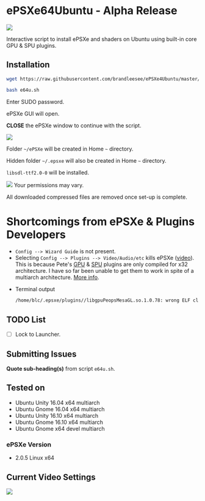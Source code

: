 # ePSXe64Ubuntu - Alpha Release

![](http://i.imgur.com/Ja5u4Dg.png)

Interactive script to install ePSXe and shaders on Ubuntu using built-in core GPU & SPU plugins.

## Installation

```bash
wget https://raw.githubusercontent.com/brandleesee/ePSXe4Ubuntu/master/e4u.sh

bash e64u.sh
```

Enter SUDO password.

ePSXe GUI will open. 

**CLOSE** the ePSXe window to continue with the script. 

![](http://i.imgur.com/p8vMQDt.png)

Folder ` ~/ePSXe ` will be created in Home  ` ~ ` directory.

Hidden folder ` ~/.epsxe ` will also be created in Home  ` ~ ` directory.

` libsdl-ttf2.0-0 ` will be installed.

![](http://i.imgur.com/w4Ua94W.png)
Your permissions may vary.

All downloaded compressed files are removed once set-up is complete.

# Shortcomings from ePSXe & Plugins Developers

* ` Config --> Wizard Guide ` is not present.
* Selecting ` Config --> Plugins --> Video/Audio/etc ` kills ePSXe ([video](https://www.youtube.com/watch?v=Ru49bfyXijw)). This is because Pete's [GPU](http://www.pbernert.com/html/gpu.htm) & [SPU](http://www.pbernert.com/html/spu.htm) plugins are only compiled for x32 architecture. I have so far been unable to get them to work in spite of a multiarch architecture. [More info](http://ngemu.com/threads/v2-0-5-linux-x64.188425/).
 - Terminal output
   ```bash
   /home/blc/.epsxe/plugins//libgpuPeopsMesaGL.so.1.0.78: wrong ELF class: ELFCLASS32
   ```

## TODO List

- [ ] Lock to Launcher.

## Submitting Issues

**Quote sub-heading(s)** from script ` e64u.sh `.

## Tested on 

* Ubuntu Unity 16.04 x64 multiarch
* Ubuntu Gnome 16.04 x64 multiarch
* Ubuntu Unity 16.10 x64 multiarch
* Ubuntu Gnome 16.10 x64 multiarch
* Ubuntu Gnome x64 devel multiarch

### ePSXe Version

* 2.0.5 Linux x64

## Current Video Settings

![](http://i.imgur.com/MDQabuy.png)
